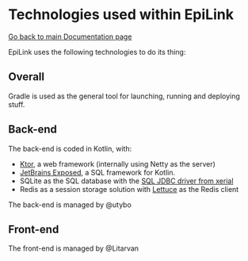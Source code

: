 # Technologies used within EpiLink

[Go back to main Documentation page](/docs/README.md)

EpiLink uses the following technologies to do its thing:

## Overall

Gradle is used as the general tool for launching, running and deploying stuff.

## Back-end

The back-end is coded in Kotlin, with:

* [Ktor](https://ktor.io), a web framework (internally using Netty as the
  server)
* [JetBrains Exposed](https://github.com/jetbrains/exposed), a SQL framework for
  Kotlin.
* SQLite as the SQL database with the
  [SQL JDBC driver from xerial](https://github.com/xerial/sqlite-jdbc)
* Redis as a session storage solution with [Lettuce](https://lettuce.io) as the Redis client

The back-end is managed by @utybo

## Front-end

The front-end is managed by @Litarvan
